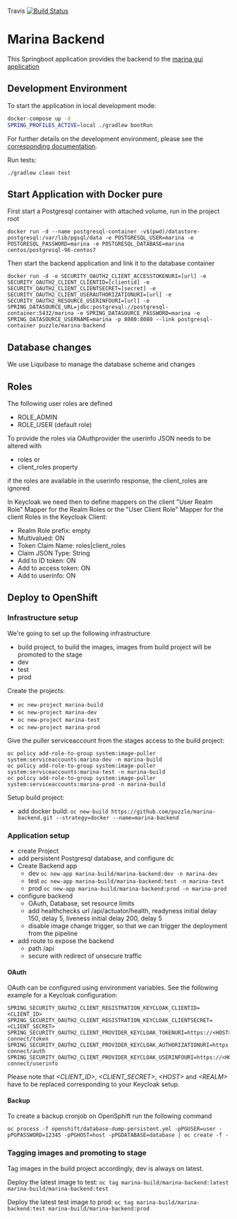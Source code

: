 Travis [![Build Status](https://travis-ci.org/puzzle/marina-backend.svg?branch=master)](https://travis-ci.org/puzzle/marina-backend)

# Marina Backend

This Springboot application provides the backend to the [marina gui application](https://github.com/puzzle/marina-gui)

## Development Environment

To start the application in local development mode:

```bash
docker-compose up -d
SPRING_PROFILES_ACTIVE=local ./gradlew bootRun
```

For further details on the development environment, please see the [corresponding documentation](devenv).

Run tests:
```shell
./gradlew clean test
```

## Start Application with Docker pure

First start a Postgresql container with attached volume, run in the project root

```
docker run -d --name postgresql-container -v$(pwd)/datastore-postgresql:/var/lib/pgsql/data -e POSTGRESQL_USER=marina -e POSTGRESQL_PASSWORD=marina -e POSTGRESQL_DATABASE=marina centos/postgresql-96-centos7
```

Then start the backend application and link it to the database container

```
docker run -d -e SECURITY_OAUTH2_CLIENT_ACCESSTOKENURI=[url] -e SECURITY_OAUTH2_CLIENT_CLIENTID=[clientid] -e SECURITY_OAUTH2_CLIENT_CLIENTSECRET=[secret] -e SECURITY_OAUTH2_CLIENT_USERAUTHORIZATIONURI=[url] -e SECURITY_OAUTH2_RESOURCE_USERINFOURI=[url] -e SPRING_DATASOURCE_URL=jdbc:postgresql://postgresql-container:5432/marina -e SPRING_DATASOURCE_PASSWORD=marina -e SPRING_DATASOURCE_USERNAME=marina -p 8080:8080 --link postgresql-container puzzle/marina-backend
```

## Database changes

We use Liquibase to manage the database scheme and changes

## Roles

The following user roles are defined
* ROLE_ADMIN
* ROLE_USER (default role)

To provide the roles via OAuthprovider the userinfo JSON needs to be altered with

* roles or
* client_roles property

if the roles are available in the userinfo response, the client_roles are ignored

In Keycloak we need then to define mappers on the client
"User Realm Role" Mapper for the Realm Roles or the "User Client Role" Mapper for the client Roles in the Keycloak Client:
 * Realm Role prefix: empty
 * Multivalued: ON
 * Token Claim Name: roles|client_roles
 * Claim JSON Type: String
 * Add to ID token: ON
 * Add to access token: ON
 * Add to userinfo: ON 

## Deploy to OpenShift

### Infrastructure setup

We're going to set up the following infrastructure
* build project, to build the images, images from build project will be promoted to the stage
* dev
* test
* prod

Create the projects:

* `oc new-project marina-build`
* `oc new-project marina-dev`
* `oc new-project marina-test`
* `oc new-project marina-prod`

Give the puller serviceaccount from the stages access to the build project:

```
oc policy add-role-to-group system:image-puller system:serviceaccounts:marina-dev -n marina-build
oc policy add-role-to-group system:image-puller system:serviceaccounts:marina-test -n marina-build
oc policy add-role-to-group system:image-puller system:serviceaccounts:marina-prod -n marina-build
```

Setup build project:

* add docker build: `oc new-build https://github.com/puzzle/marina-backend.git --strategy=docker --name=marina-backend`

### Application setup

* create Project
* add persistent Postgresql database, and configure dc
* Create Backend app
  * dev `oc new-app marina-build/marina-backend:dev -n marina-dev`
  * test `oc new-app marina-build/marina-backend:test -n marina-test` 
  * prod `oc new-app marina-build/marina-backend:prod -n marina-prod` 
* configure backend
  * OAuth, Database, set resource limits
  * add healthchecks url /api/actuator/health, readyness initial delay 150, delay 5, liveness initial delay 200, delay 5
  * disable image change trigger, so that we can trigger the deployment from the pipeline
* add route to expose the backend
  * path /api
  * secure with redirect of unsecure traffic

#### OAuth

OAuth can be configured using environment variables. See the following example for a Keycloak configuration:

```
SPRING_SECURITY_OAUTH2_CLIENT_REGISTRATION_KEYCLOAK_CLIENTID=<CLIENT_ID>
SPRING_SECURITY_OAUTH2_CLIENT_REGISTRATION_KEYCLOAK_CLIENTSECRET=<CLIENT_SECRET>
SPRING_SECURITY_OAUTH2_CLIENT_PROVIDER_KEYCLOAK_TOKENURI=https://<HOST>/auth/realms/<REALM>/protocol/openid-connect/token
SPRING_SECURITY_OAUTH2_CLIENT_PROVIDER_KEYCLOAK_AUTHORIZATIONURI=https://<HOST>/auth/realms/<REALM>/protocol/openid-connect/auth
SPRING_SECURITY_OAUTH2_CLIENT_PROVIDER_KEYCLOAK_USERINFOURI=https://<HOST>/auth/realms/<REALM>/protocol/openid-connect/userinfo
```
Please note that *\<CLIENT_ID>*, *\<CLIENT_SECRET>*, *\<HOST>* and *\<REALM>* have to be replaced corresponding to your Keycloak setup.

#### Backup

To create a backup cronjob on OpenSphift run the following command
```
oc process -f openshift/database-dump-persistent.yml -pPGUSER=user -pPGPASSWORD=12345 -pPGHOST=host -pPGDATABASE=database | oc create -f -
```

### Tagging images and promoting to stage

Tag images in the build project accordingly, dev is always on latest.

Deploy the latest image to test:
`oc tag marina-build/marina-backend:latest marina-build/marina-backend:test`

Deploy the latest test image to prod:
`oc tag marina-build/marina-backend:test marina-build/marina-backend:prod`

